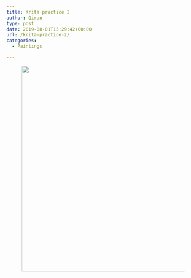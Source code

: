 ```yaml
---
title: Krita practice 2
author: Qiran
type: post
date: 2019-08-01T13:29:42+00:00
url: /krita-practice-2/
categories:
  - Paintings

---
```

<figure class="wp-block-image"><img loading="lazy" decoding="async" width="1024" height="536" src="https://www.liuqiran.com/wp-content/uploads/2019/08/manhua-girl-1-1024x536.jpg" alt="" class="wp-image-2194" srcset="https://www.liuqiran.com/wp-content/uploads/2019/08/manhua-girl-1-1024x536.jpg 1024w, https://www.liuqiran.com/wp-content/uploads/2019/08/manhua-girl-1-450x236.jpg 450w, https://www.liuqiran.com/wp-content/uploads/2019/08/manhua-girl-1-300x157.jpg 300w, https://www.liuqiran.com/wp-content/uploads/2019/08/manhua-girl-1-768x402.jpg 768w, https://www.liuqiran.com/wp-content/uploads/2019/08/manhua-girl-1-1568x821.jpg 1568w" sizes="auto, (max-width: 1024px) 100vw, 1024px" /></figure>